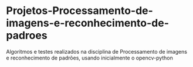 # Projetos-Processamento-de-imagens-e-reconhecimento-de-padroes
Algoritmos e testes realizados na disciplina de Processamento de imagens e reconhecimento de padrões, usando inicialmente o opencv-python
